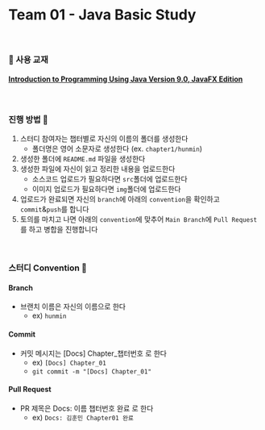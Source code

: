 # Team 01 - Java Basic Study
<br/>

### 📖 사용 교재
#### [Introduction to Programming Using Java Version 9.0, JavaFX Edition](https://math.hws.edu/javanotes/index.html)

<br/>

### 진행 방법 🥊
1. 스터디 참여자는 챕터별로 자신의 이름의 폴더를 생성한다
   - 폴더명은 영어 소문자로 생성한다 (ex. `chapter1/hunmin`)
2. 생성한 폴더에 `README.md` 파일을 생성한다
3. 생성한 파일에 자신이 읽고 정리한 내용을 업로드한다
   - 소스코드 업로드가 필요하다면 `src`폴더에 업로드한다
   - 이미지 업로드가 필요하다면 `img`폴더에 업로드한다
4. 업로드가 완료되면 자신의 `branch`에 아래의 `convention`을 확인하고 `commit`&`push`를 합니다
5. 토의를 마치고 나면 아래의 `convention`에 맞추어 `Main Branch`에 `Pull Request`를 하고 병합을 진행합니다

<br/>

### 스터디 Convention 📣
#### Branch
- 브랜치 이름은 자신의 이름으로 한다
  - ex) `hunmin`

#### Commit
- 커밋 메시지는 [Docs] Chapter_챕터번호 로 한다
  - ex) `[Docs] Chapter_01`
  - `git commit -m "[Docs] Chapter_01"`
#### Pull Request
- PR 제목은 Docs: 이름 챕터번호 완료 로 한다
  - ex) `Docs: 김훈민 Chapter01 완료`

<br/>


